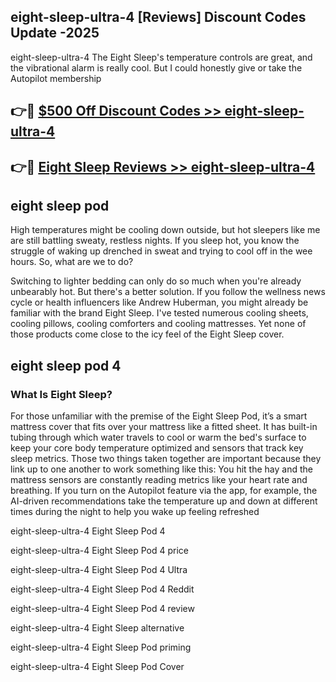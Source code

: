 ## eight-sleep-ultra-4 [Reviews​] Discount Codes Update -2025

eight-sleep-ultra-4 The Eight Sleep's temperature controls are great, and the vibrational alarm is really cool. But I could honestly give or take the Autopilot membership

## 👉🔴 [$500 Off Discount Codes >> eight-sleep-ultra-4](http://download.freeplayer.one?title=eight-sleep-ultra-4&ref=18-ES)

## 👉🔴 [Eight Sleep Reviews >> eight-sleep-ultra-4](http://download.freeplayer.one?title=eight-sleep-ultra-4&ref=18-ES)

## eight sleep pod

High temperatures might be cooling down outside, but hot sleepers like me are still battling sweaty, restless nights. If you sleep hot, you know the struggle of waking up drenched in sweat and trying to cool off in the wee hours. So, what are we to do?

Switching to lighter bedding can only do so much when you're already unbearably hot. But there's a better solution. If you follow the wellness news cycle or health influencers like Andrew Huberman, you might already be familiar with the brand Eight Sleep. I've tested numerous cooling sheets, cooling pillows, cooling comforters and cooling mattresses. Yet none of those products come close to the icy feel of the Eight Sleep cover.

## eight sleep pod 4

### What Is Eight Sleep?

For those unfamiliar with the premise of the Eight Sleep Pod, it’s a smart mattress cover that fits over your mattress like a fitted sheet. It has built-in tubing through which water travels to cool or warm the bed's surface to keep your core body temperature optimized and sensors that track key sleep metrics. Those two things taken together are important because they link up to one another to work something like this: You hit the hay and the mattress sensors are constantly reading metrics like your heart rate and breathing. If you turn on the Autopilot feature via the app, for example, the AI-driven recommendations take the temperature up and down at different times during the night to help you wake up feeling refreshed

eight-sleep-ultra-4 Eight Sleep Pod 4

eight-sleep-ultra-4 Eight Sleep Pod 4 price

eight-sleep-ultra-4 Eight Sleep Pod 4 Ultra

eight-sleep-ultra-4 Eight Sleep Pod 4 Reddit

eight-sleep-ultra-4 Eight Sleep Pod 4 review

eight-sleep-ultra-4 Eight Sleep alternative

eight-sleep-ultra-4 Eight Sleep Pod priming

eight-sleep-ultra-4 Eight Sleep Pod Cover